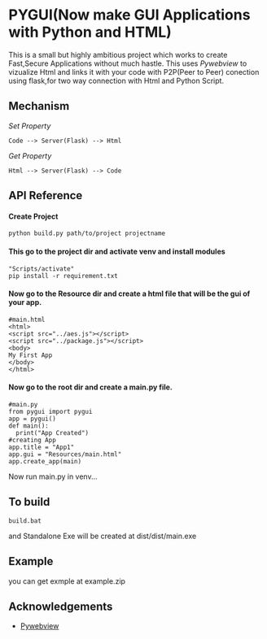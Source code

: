 
# PYGUI(Now make GUI Applications with Python and HTML)

This is a small but highly ambitious project which works to create Fast,Secure Applications without much hastle.
This uses *Pywebview* to vizualize Html and links it with your code with P2P(Peer to Peer) conection using flask,for two way connection with Html and Python Script.

## Mechanism
*Set Property*
```
Code --> Server(Flask) --> Html
```
*Get Property*
```
Html --> Server(Flask) --> Code
```
## API Reference

#### Create Project

```
python build.py path/to/project projectname 
```
#### This go to the project dir and activate venv and install modules
```
"Scripts/activate"
pip install -r requirement.txt
```
#### Now go to the Resource dir and create a html file that will be the gui of your app.
``` 
#main.html
<html>
<script src="../aes.js"></script>
<script src="../package.js"></script>
<body>
My First App
</body>
</html>
```
#### Now go to the root dir and create a main.py file.
``` 
#main.py
from pygui import pygui
app = pygui()
def main():
  print("App Created")
#creating App
app.title = "App1"
app.gui = "Resources/main.html"
app.create_app(main)
```
Now run main.py in venv...

## To build
```
build.bat
```
and Standalone Exe will be created at dist/dist/main.exe
## Example
you can get exmple at example.zip
## Acknowledgements

 - [Pywebview](https://pywebview.flowrl.com/)







